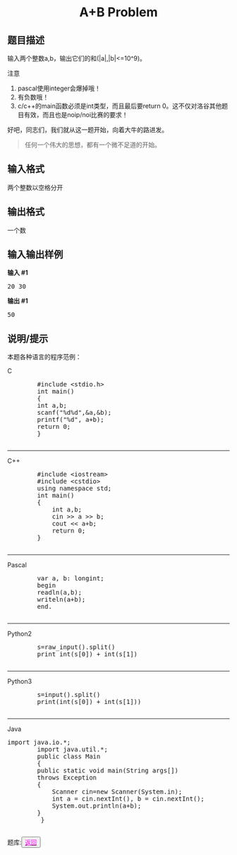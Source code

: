 <html>
<head>
	<title>di1ti</title>
	    <style type="text/css">
		<!--
			.blue{color:#0000FF}
			.purple{color: #FF00FF}
			.宋体{font-family:"宋体"}
		-->
        </style>
</head>
<body>
	<center><h1>A+B Problem</h1></center>
	<div>
	  <h2 data-v-af321868="">题目描述</h2>
	  <div data-v-6156e5d2="" data-v-af321868="">
	    <p>输入两个整数a,b，输出它们的和(|a|,|b|&lt;=10^9)。</p>
	    <p>注意</p>
	    <ol>
	      <li>pascal使用integer会爆掉哦！</li>
	      <li>有负数哦！</li>
	      <li>c/c++的main函数必须是int类型，而且最后要return 0。这不仅对洛谷其他题目有效，而且也是noip/noi比赛的要求！</li>
	    </ol>
	    <p>好吧，同志们，我们就从这一题开始，向着大牛的路进发。</p>
	    <blockquote>
	      <p>任何一个伟大的思想，都有一个微不足道的开始。</p>
	    </blockquote>
	  </div>
	  <h2 data-v-af321868="">输入格式</h2>
	  <div data-v-6156e5d2="" data-v-af321868="">
	    <p>两个整数以空格分开</p>
	  </div>
	  <h2 data-v-af321868="">输出格式</h2>
	  <div data-v-6156e5d2="" data-v-af321868="">
	    <p>一个数</p>
	  </div>
	  <h2 data-v-af321868="">输入输出样例</h2>
	  <div data-v-36768c72="" data-v-af321868="">
	    <div data-v-89a1e792="" data-v-36768c72=""><strong data-v-89a1e792="">输入 #1</strong>
	      <pre data-v-89a1e792="">20 30  </pre>
	    </div>
	    <div data-v-89a1e792="" data-v-36768c72=""><strong data-v-89a1e792="">输出 #1</strong>
	      <pre data-v-89a1e792="">50  </pre>
	    </div>
	  </div>
	  <h2 data-v-af321868="">说明/提示</h2>
	  <div data-v-6156e5d2="" data-v-af321868="">
	    <p>本题各种语言的程序范例：</p>
	    <p>C</p>
	    <pre>
	    #include &lt;stdio.h&gt;    
	    int main() 
	    {      
		int a,b;      
		scanf("%d%d",&amp;a,&amp;b);      
		printf("%d", a+b);      
		return 0;  
	    }  
	    </pre>
	    <hr>
	    <p>C++</p>
	    <pre>
		#include &lt;iostream&gt;  
		#include &lt;cstdio&gt;    
		using namespace std;    
		int main() 
		{      
			int a,b;      
			cin &gt;&gt; a &gt;&gt; b;      
			cout &lt;&lt; a+b;      
			return 0;  
		}  
	    </pre>
	    <hr>
	    <p>Pascal</p>
	    <pre>
	    var a, b: longint;  
	    begin      
		readln(a,b);      
		writeln(a+b);  
	    end.  
	    </pre>
	    <hr>
	    <p>Python2</p>
	    <pre>
	    s=raw_input().split()  
	    print int(s[0]) + int(s[1])  
	    </pre>
	    <hr>
	    <p>Python3</p>
	    <pre>
	    s=input().split()  
	    print(int(s[0]) + int(s[1]))  
	    </pre>
	    <hr>
	    <p>Java</p>
	    <pre>import java.io.*;  
	    import java.util.*;  
	    public class Main 
	    {      
		public static void main(String args[]) 
		throws Exception 
		{          
			Scanner cin=new Scanner(System.in);          
			int a = cin.nextInt(), b = cin.nextInt();          
			System.out.println(a+b);      
		}  
	     }     
	</pre>
	</div><div>题库:<button title="back"><a href="https://zhouningyuan1234.github.io/tiku/"><span class="purple">返回</span></a></button></div>
